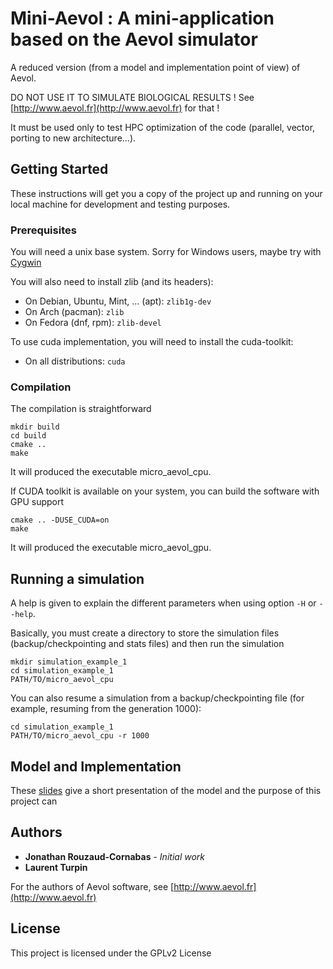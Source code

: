 # Mini-Aevol : A mini-application based on the Aevol simulator

A reduced version (from a model and implementation point of view) of Aevol.

DO NOT USE IT TO SIMULATE BIOLOGICAL RESULTS ! See [http://www.aevol.fr](http://www.aevol.fr) for that !

It must be used only to test HPC optimization of the code (parallel, vector, porting to new architecture...).

## Getting Started

These instructions will get you a copy of the project up and running on your local machine for development and testing purposes.

### Prerequisites
You will need a unix base system. Sorry for Windows users, maybe try with [Cygwin](http://www.cygwin.com/)

You will also need to install zlib (and its headers):
+ On Debian, Ubuntu, Mint, ... (apt): `zlib1g-dev`
+ On Arch (pacman): `zlib`
+ On Fedora (dnf, rpm): `zlib-devel`

To use cuda implementation, you will need to install the cuda-toolkit:
+ On all distributions: `cuda`

### Compilation

The compilation is straightforward
```
mkdir build
cd build
cmake ..
make
```
It will produced the executable micro_aevol_cpu.

If CUDA toolkit is available on your system, you can build the software with GPU support
```
cmake .. -DUSE_CUDA=on
make
```
It will produced the executable micro_aevol_gpu.

## Running a simulation

A help is given to explain the different parameters when using option `-H` or `--help`.

Basically, you must create a directory to store the simulation files (backup/checkpointing and stats files) and then run the simulation
```
mkdir simulation_example_1
cd simulation_example_1
PATH/TO/micro_aevol_cpu
```

You can also resume a simulation from a backup/checkpointing file (for example, resuming from the generation 1000):
```
cd simulation_example_1
PATH/TO/micro_aevol_cpu -r 1000
```

## Model and Implementation

These [slides](/presentation/slides.pdf) give a short presentation of the model and the purpose of this project can

## Authors

* **Jonathan Rouzaud-Cornabas** - *Initial work*
* **Laurent Turpin**

For the authors of Aevol software, see [http://www.aevol.fr](http://www.aevol.fr)

## License

This project is licensed under the GPLv2 License
